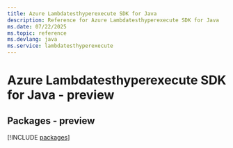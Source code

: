 ```yaml
---
title: Azure Lambdatesthyperexecute SDK for Java
description: Reference for Azure Lambdatesthyperexecute SDK for Java
ms.date: 07/22/2025
ms.topic: reference
ms.devlang: java
ms.service: lambdatesthyperexecute
---
```

# Azure Lambdatesthyperexecute SDK for Java - preview
## Packages - preview
[!INCLUDE [packages](lambdatesthyperexecute-index.md)]